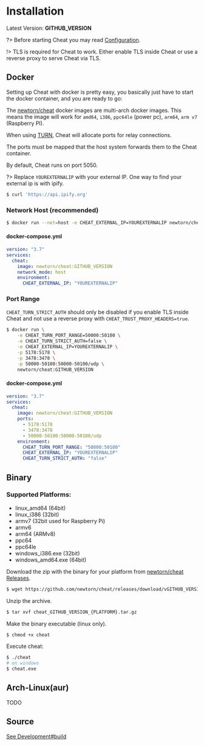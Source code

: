 # Installation

Latest Version: **GITHUB_VERSION**

?> Before starting Cheat you may read [Configuration](config.md).

!> TLS is required for Cheat to work. Either enable TLS inside Cheat or 
   use a reverse proxy to serve Cheat via TLS.

## Docker

Setting up Cheat with docker is pretty easy, you basically just have to start the docker container, and you are ready to go:

The [newtorn/cheat](https://hub.docker.com/r/newtorn/cheat) docker images are multi-arch docker images. 
This means the image will work for `amd64`, `i386`, `ppc64le` (power pc), `arm64`, `arm v7` (Raspberry PI).

When using [TURN](nat-traversal.md), Cheat will allocate ports for relay connections.

The ports must be mapped that the host system forwards them to the Cheat container.

By default, Cheat runs on port 5050.

?> Replace `YOUREXTERNALIP` with your external IP. One way to find your external ip is with ipify.
   ```bash
   $ curl 'https://api.ipify.org'
   ```

### Network Host (recommended)

```bash
$ docker run --net=host -e CHEAT_EXTERNAL_IP=YOUREXTERNALIP newtorn/cheat:GITHUB_VERSION
```

#### docker-compose.yml

```yaml
version: "3.7"
services:
  cheat:
    image: newtorn/cheat:GITHUB_VERSION
    network_mode: host
    environment:
      CHEAT_EXTERNAL_IP: "YOUREXTERNALIP"
```

### Port Range

`CHEAT_TURN_STRICT_AUTH` should only be disabled if you enable TLS inside
Cheat and not use a reverse proxy with `CHEAT_TRUST_PROXY_HEADERS=true`.


```bash
$ docker run \
    -e CHEAT_TURN_PORT_RANGE=50000:50100 \
    -e CHEAT_TURN_STRICT_AUTH=false \
    -e CHEAT_EXTERNAL_IP=YOUREXTERNALIP \
    -p 5178:5178 \
    -p 3478:3478 \
    -p 50000-50100:50000-50100/udp \
    newtorn/cheat:GITHUB_VERSION
```

#### docker-compose.yml

```yaml
version: "3.7"
services:
  cheat:
    image: newtorn/cheat:GITHUB_VERSION
    ports:
      - 5178:5178
      - 3478:3478
      - 50000-50100:50000-50100/udp
    environment:
      CHEAT_TURN_PORT_RANGE: "50000:50100"
      CHEAT_EXTERNAL_IP: "YOUREXTERNALIP"
      CHEAT_TURN_STRICT_AUTH: "false"
```

## Binary

### Supported Platforms:

* linux_amd64 (64bit)
* linux_i386 (32bit)
* armv7 (32bit used for Raspberry Pi)
* armv6
* arm64 (ARMv8)
* ppc64
* ppc64le
* windows_i386.exe (32bit)
* windows_amd64.exe (64bit)

Download the zip with the binary for your platform from [newtorn/cheat Releases](https://github.com/newtorn/cheat/releases).

```bash
$ wget https://github.com/newtorn/cheat/releases/download/vGITHUB_VERSION/cheat_GITHUB_VERSION_{PLATFORM}.tar.gz
```

Unzip the archive.

```bash
$ tar xvf cheat_GITHUB_VERSION_{PLATFORM}.tar.gz
```

Make the binary executable (linux only).

```bash
$ chmod +x cheat
```

Execute cheat:

```bash
$ ./cheat
# on windows
$ cheat.exe
```

## Arch-Linux(aur)

TODO

## Source

[See Development#build](development.md#build)
